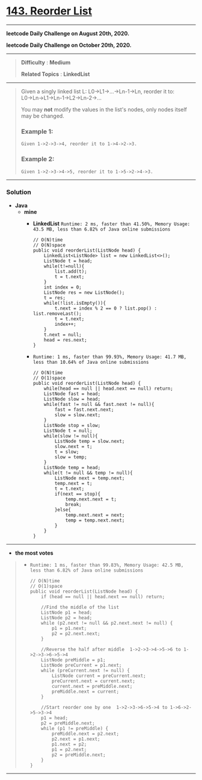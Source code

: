 # [143. Reorder List](https://leetcode.com/problems/reorder-list/)

---

**leetcode Daily Challenge on August 20th, 2020.**

**leetcode Daily Challenge on October 20th, 2020.**

---

> **Difficulty** : **Medium**
>
> **Related Topics** : **LinkedList**

---

> Given a singly linked list L: L0→L1→…→Ln-1→Ln,
> reorder it to: L0→Ln→L1→Ln-1→L2→Ln-2→…
> 
> You may **not** modify the values in the list's nodes, only nodes itself may be changed.
> 
> ### Example 1:
> ```
> Given 1->2->3->4, reorder it to 1->4->2->3.
> ```
> 
> ### Example 2:
> ```
> Given 1->2->3->4->5, reorder it to 1->5->2->4->3.
> ```


---



### Solution
* **Java**
  * **mine**
    * **LinkedList** `Runtime: 2 ms, faster than 41.50%, Memory Usage: 43.5 MB, less than 6.82% of Java online submissions`
      ```
      // O(N)time 
      // O(N)space
      public void reorderList(ListNode head) {
          LinkedList<ListNode> list = new LinkedList<>();
          ListNode t = head;
          while(t!=null){
              list.add(t);
              t = t.next;
          }
          int index = 0;
          ListNode res = new ListNode();
          t = res;
          while(!list.isEmpty()){
              t.next = index % 2 == 0 ? list.pop() : list.removeLast();
              t = t.next;
              index++;
          }
          t.next = null;
          head = res.next;
      }
      ```
      
    * `Runtime: 1 ms, faster than 99.93%, Memory Usage: 41.7 MB, less than 10.64% of Java online submissions`
      ```
      // O(N)time
      // O(1)space
      public void reorderList(ListNode head) {
          while(head == null || head.next == null) return;
          ListNode fast = head;
          ListNode slow = head;
          while(fast != null && fast.next != null){
              fast = fast.next.next;
              slow = slow.next;
          }
          ListNode stop = slow;
          ListNode t = null;
          while(slow != null){
              ListNode temp = slow.next;
              slow.next = t;
              t = slow;
              slow = temp;
          }
          ListNode temp = head;
          while(t != null && temp != null){
              ListNode next = temp.next;
              temp.next = t;
              t = t.next;
              if(next == stop){
                  temp.next.next = t;
                  break;
              }else{
                  temp.next.next = next;
                  temp = temp.next.next;
              }
          }
      }
      ```

---

* **the most votes**
>  * `Runtime: 1 ms, faster than 99.83%, Memory Usage: 42.5 MB, less than 6.82% of Java online submissions`
>    ```
>    // O(N)time 
>    // O(1)space
>    public void reorderList(ListNode head) {
>        if (head == null || head.next == null) return;
>
>        //Find the middle of the list
>        ListNode p1 = head;
>        ListNode p2 = head;
>        while (p2.next != null && p2.next.next != null) {
>            p1 = p1.next;
>            p2 = p2.next.next;
>        }
>
>        //Reverse the half after middle  1->2->3->4->5->6 to 1->2->3->6->5->4
>        ListNode preMiddle = p1;
>        ListNode preCurrent = p1.next;
>        while (preCurrent.next != null) {
>            ListNode current = preCurrent.next;
>            preCurrent.next = current.next;
>            current.next = preMiddle.next;
>            preMiddle.next = current;
>        }
>
>        //Start reorder one by one  1->2->3->6->5->4 to 1->6->2->5->3->4
>        p1 = head;
>        p2 = preMiddle.next;
>        while (p1 != preMiddle) {
>            preMiddle.next = p2.next;
>            p2.next = p1.next;
>            p1.next = p2;
>            p1 = p2.next;
>            p2 = preMiddle.next;
>        }
>    }
>    ```

---
